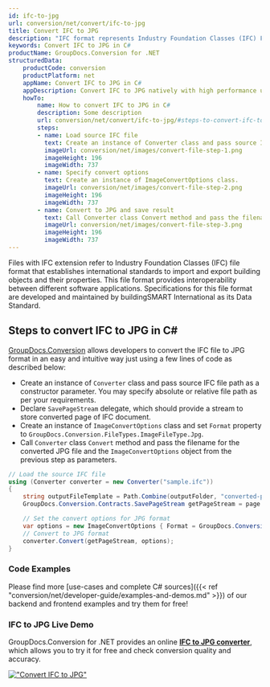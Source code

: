 ```yaml
---
id: ifc-to-jpg
url: conversion/net/convert/ifc-to-jpg
title: Convert IFC to JPG
description: "IFC format represents Industry Foundation Classes (IFC) File Format with .ifc extension. Learn how to convert IFC to JPG file programmatically in C# language using GroupDocs.Conversion for .NET library."
keywords: Convert IFC to JPG in C#
productName: GroupDocs.Conversion for .NET
structuredData:
    productCode: conversion
    productPlatform: net
    appName: Convert IFC to JPG in C#
    appDescription: Convert IFC to JPG natively with high performance using C# language and server side GroupDocs.Conversion for .NET APIs, without the use of any software like Microsoft or Open Office.
    howTo:
        name: How to convert IFC to JPG in C# 
        description: Some description
        url: conversion/net/convert/ifc-to-jpg/#steps-to-convert-ifc-to-jpg-in-c
        steps:
        - name: Load source IFC file 
          text: Create an instance of Converter class and pass source IFC file path as a constructor parameter. You may specify absolute or relative file path as per your requirements. 
          imageUrl: conversion/net/images/convert-file-step-1.png
          imageHeight: 196
          imageWidth: 737
        - name: Specify convert options 
          text: Create an instance of ImageConvertOptions class.
          imageUrl: conversion/net/images/convert-file-step-2.png
          imageHeight: 196
          imageWidth: 737
        - name: Convert to JPG and save result 
          text: Call Converter class Convert method and pass the filename for the converted HTML file and the ImageConvertOptions object from the previous step as parameters.
          imageUrl: conversion/net/images/convert-file-step-3.png
          imageHeight: 196
          imageWidth: 737
---
```


Files with IFC extension refer to  Industry Foundation Classes (IFC) file format that establishes international standards to import and export building objects and their properties. This file format provides interoperability between different software applications. Specifications for this file format are developed and maintained by buildingSMART International as its Data Standard.

## Steps to convert IFC to JPG in C#

[GroupDocs.Conversion](https://products.groupdocs.com/conversion/net) allows developers to convert the IFC file to JPG format in an easy and intuitive way just using a few lines of code as described below:

* Create an instance of `Converter` class and pass source IFC file path as a constructor parameter. You may specify absolute or relative file path as per your requirements. 
* Declare `SavePageStream` delegate, which should provide a stream to store converted page of IFC document.
* Create an instance of `ImageConvertOptions` class and set `Format` property to `GroupDocs.Conversion.FileTypes.ImageFileType.Jpg`.
* Call `Converter` class `Convert` method and pass the filename for the converted JPG file and the `ImageConvertOptions` object from the previous step as parameters.

```csharp
// Load the source IFC file
using (Converter converter = new Converter("sample.ifc"))
{
    string outputFileTemplate = Path.Combine(outputFolder, "converted-page-{0}.jpg");
    GroupDocs.Conversion.Contracts.SavePageStream getPageStream = page => new FileStream(string.Format(outputFileTemplate, page), FileMode.Create);

    // Set the convert options for JPG format
    var options = new ImageConvertOptions { Format = GroupDocs.Conversion.FileTypes.ImageFileType.Jpg };   
    // Convert to JPG format
    converter.Convert(getPageStream, options);
}
```

### Code Examples

Please find more [use-cases and complete C# sources]({{< ref "conversion/net/developer-guide/examples-and-demos.md" >}}) of our backend and frontend examples and try them for free!

### IFC to JPG Live Demo

GroupDocs.Conversion for .NET provides an online [**IFC to JPG converter**](https://products.groupdocs.app/conversion/ifc-to-jpg), which allows you to try it for free and check conversion quality and accuracy.

[!["Convert IFC to JPG"](conversion/net/images/convert-to-jpg/convert-ifc-to-jpg.png)](https://products.groupdocs.app/conversion/ifc-to-jpg)